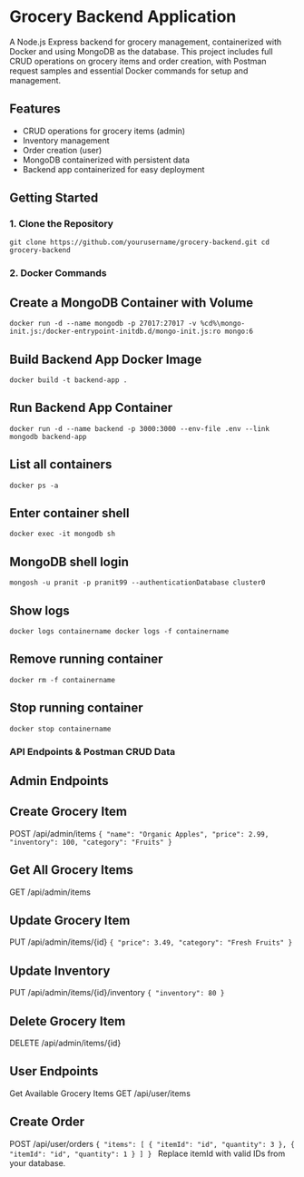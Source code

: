 # Grocery Backend Application

A Node.js Express backend for grocery management, containerized with Docker and using MongoDB as the database. This project includes full CRUD operations on grocery items and order creation, with Postman request samples and essential Docker commands for setup and management.

## Features
- CRUD operations for grocery items (admin)
- Inventory management
- Order creation (user)
- MongoDB containerized with persistent data
- Backend app containerized for easy deployment

## Getting Started

### 1. Clone the Repository
``git clone https://github.com/yourusername/grocery-backend.git
cd grocery-backend``

### 2. Docker Commands
## Create a MongoDB Container with Volume
``docker run -d --name mongodb -p 27017:27017 -v %cd%\mongo-init.js:/docker-entrypoint-initdb.d/mongo-init.js:ro mongo:6``

## Build Backend App Docker Image
``docker build -t backend-app .``

## Run Backend App Container
``docker run -d --name backend -p 3000:3000 --env-file .env --link mongodb backend-app``

## List all containers
``docker ps -a``

## Enter container shell
``docker exec -it mongodb sh``

## MongoDB shell login	
``mongosh -u pranit -p pranit99 --authenticationDatabase cluster0``

## Show logs
``docker logs containername
  docker logs -f containername``

## Remove running container
``docker rm -f containername``

## Stop running container
``docker stop containername``

### API Endpoints & Postman CRUD Data

## Admin Endpoints

## Create Grocery Item
POST /api/admin/items
``{
  "name": "Organic Apples",
  "price": 2.99,
  "inventory": 100,
  "category": "Fruits"
}
``

## Get All Grocery Items
GET /api/admin/items

## Update Grocery Item
PUT /api/admin/items/{id}
``{
  "price": 3.49,
  "category": "Fresh Fruits"
}
``
## Update Inventory
PUT /api/admin/items/{id}/inventory
``{
  "inventory": 80
}
``

## Delete Grocery Item
DELETE /api/admin/items/{id}

## User Endpoints
Get Available Grocery Items
GET /api/user/items

## Create Order
POST /api/user/orders
``{
  "items": [
    { "itemId": "id", "quantity": 3 },
    { "itemId": "id", "quantity": 1 }
  ]
}
``
Replace itemId with valid IDs from your database.

